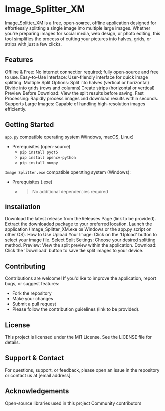 # Image_Splitter_XM
Image_Splitter_XM is a free, open-source, offline application designed for effortlessly splitting a single image into multiple large images. Whether you're preparing images for social media, web design, or photo editing, this tool simplifies the process of cutting your pictures into halves, grids, or strips with just a few clicks.

## Features
Offline & Free: No internet connection required; fully open-source and free to use.
Easy-to-Use Interface: User-friendly interface for quick image splitting.
Multiple Split Options:
Split into halves (vertical or horizontal)
Divide into grids (rows and columns)
Create strips (horizontal or vertical)
Preview Before Download: View the split results before saving.
Fast Processing: Rapidly process images and download results within seconds.
Supports Large Images: Capable of handling high-resolution images efficiently.
## Getting Started
`app.py` compatible operating system (Windows, macOS, Linux)
- Prerequisites (open-source)
  - `pip install pyqt5`
  - `pip install opencv-python`
  - `pip install numpy`

`Image Splitter.exe` compatible operating system (Windows):
- Prerequisites (.exe)
  - > No additional dependencies required

## Installation
Download the latest release from the Releases Page (link to be provided).
Extract the downloaded package to your preferred location.
Launch the application (Image_Splitter_XM.exe on Windows or the app.py script on other OS).
How to Use
Upload Your Image: Click on the 'Upload' button to select your image file.
Select Split Settings: Choose your desired splitting method.
Preview: View the split preview within the application.
Download: Click the 'Download' button to save the split images to your device.

## Contributing
Contributions are welcome! If you'd like to improve the application, report bugs, or suggest features:
- Fork the repository
- Make your changes
- Submit a pull request
- Please follow the contribution guidelines (link to be provided).

## License
This project is licensed under the MIT License. See the LICENSE file for details.

## Support & Contact
For questions, support, or feedback, please open an issue in the repository or contact us at [email address].

## Acknowledgements
Open-source libraries used in this project
Community contributors
